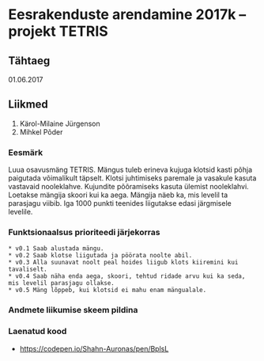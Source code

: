 # Eesrakenduste arendamine 2017k – projekt TETRIS

## Tähtaeg

01.06.2017

## Liikmed
1. Kärol-Milaine Jürgenson
2. Mihkel Põder


### Eesmärk
  Luua osavusmäng TETRIS. Mängus tuleb erineva kujuga klotsid kasti põhja paigutada võimalikult täpselt. Klotsi juhtimiseks paremale ja vasakule kasuta vastavaid nooleklahve. Kujundite põõramiseks kasuta ülemist nooleklahvi. Loetakse mängija skoori kui ka aega. Mängija näeb ka, mis levelil ta parasjagu viibib. Iga 1000 punkti teenides liigutakse edasi järgmisele levelile.

### Funktsionaalsus prioriteedi järjekorras
    * v0.1 Saab alustada mängu.
    * v0.2 Saab klotse liigutada ja pöörata noolte abil.
    * v0.3 Alla suunavat noolt peal hoides liigub klots kiiremini kui tavaliselt.
    * v0.4 Saab näha enda aega, skoori, tehtud ridade arvu kui ka seda, mis levelil parasjagu ollakse.
    * v0.5 Mäng lõppeb, kui klotsid ei mahu enam mängualale.

### Andmete liikumise skeem pildina

### Laenatud kood
  * https://codepen.io/Shahn-Auronas/pen/BplsL
